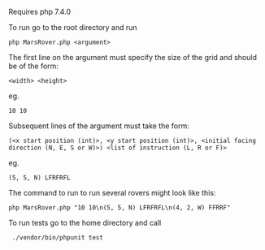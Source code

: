 Requires php 7.4.0

To run go to the root directory and run 
```
php MarsRover.php <argument>
```
The first line on the argument must specify the size of the grid and should be of the form:
```
<width> <height>
```
eg.
```
10 10
```
Subsequent lines of the argument must take the form: 
```
(<x start position (int)>, <y start position (int)>, <initial facing direction (N, E, S or W)>) <list of instruction (L, R or F)> 
``` 
eg.
```
(5, 5, N) LFRFRFL
```

The command to run to run several rovers might look like this:
```
php MarsRover.php "10 10\n(5, 5, N) LFRFRFL\n(4, 2, W) FFRRF"

```

To run tests go to the home directory and call 
```
 ./vendor/bin/phpunit test
```
